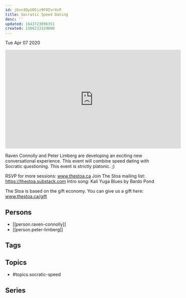 ```yaml
---
id: jbvn3OyUO5jz9FOIvrXcP
title: Socratic Speed Dating
desc: ''
updated: 1643723096351
created: 1586233329000
---
```





Tue Apr 07 2020

<iframe width="560" height="315" src="https://www.youtube.com/embed/lDfwTup6hB8" title="Socratic Speed Dating w/ Raven Connolly and Peter Limberg" frameborder="0" allow="accelerometer; autoplay; clipboard-write; encrypted-media; gyroscope; picture-in-picture" allowfullscreen ></iframe>

Raven Connolly and Peter Limberg are developing an exciting new conversational experience. This event will combine speed dating with Socratic questioning. This event is strictly platonic.  ;)

RSVP for more sessions: www.thestoa.ca
Join The Stoa mailing list: https://thestoa.substack.com
Intro song: Kali Yuga Blues by Bardo Pond

The Stoa is based on the gift economy. You can give us a gift here: www.thestoa.ca/gift

## Persons

- [[person.raven-connolly]]
- [[person.peter-limberg]]

## Tags



## Topics

- #topics.socratic-speed

## Series



